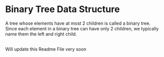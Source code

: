 # Binary Tree Data Structure
A tree whose elements have at most 2 children is called a binary tree.<br> 
Since each element in a binary tree can have only 2 children, we typically name them the left and right child.

<br> Will update this Readme File very soon
